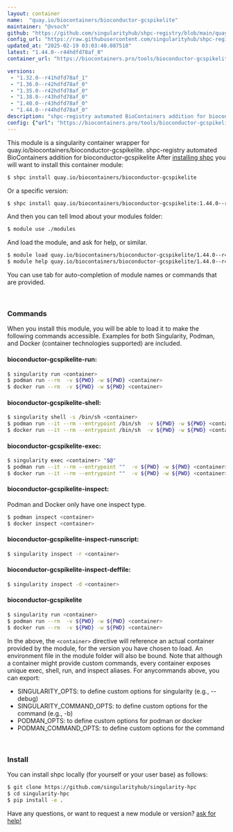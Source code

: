 ```yaml
---
layout: container
name:  "quay.io/biocontainers/bioconductor-gcspikelite"
maintainer: "@vsoch"
github: "https://github.com/singularityhub/shpc-registry/blob/main/quay.io/biocontainers/bioconductor-gcspikelite/container.yaml"
config_url: "https://raw.githubusercontent.com/singularityhub/shpc-registry/main/quay.io/biocontainers/bioconductor-gcspikelite/container.yaml"
updated_at: "2025-02-19 03:03:40.087518"
latest: "1.44.0--r44hdfd78af_0"
container_url: "https://biocontainers.pro/tools/bioconductor-gcspikelite"

versions:
 - "1.32.0--r41hdfd78af_1"
 - "1.36.0--r42hdfd78af_0"
 - "1.35.0--r42hdfd78af_0"
 - "1.38.0--r43hdfd78af_0"
 - "1.40.0--r43hdfd78af_0"
 - "1.44.0--r44hdfd78af_0"
description: "shpc-registry automated BioContainers addition for bioconductor-gcspikelite"
config: {"url": "https://biocontainers.pro/tools/bioconductor-gcspikelite", "maintainer": "@vsoch", "description": "shpc-registry automated BioContainers addition for bioconductor-gcspikelite", "latest": {"1.44.0--r44hdfd78af_0": "sha256:d3fc34227667ce3eb4ae68d747f401374d4092439568e2bf4b59a65c0f52f3a6"}, "tags": {"1.32.0--r41hdfd78af_1": "sha256:0ec23b2d8a7bd2bd6c478e185b3b7c80d30cfe84b7fa32f027a01287861422f8", "1.36.0--r42hdfd78af_0": "sha256:d3ac302560e62d3355744d0e31a3610f920f8dba479748d4438a259cd3bd0ad1", "1.35.0--r42hdfd78af_0": "sha256:1cd4fc5011c2379f6672bf77a4aa84dd7eede24983a08b5f04952788bed1aab6", "1.38.0--r43hdfd78af_0": "sha256:47c04edff32734d0e38d748154b31c5b031fcb1cd99fcefc0242e9ba4e3f9cd0", "1.40.0--r43hdfd78af_0": "sha256:d6e37ce7e1b395b15543e0579718bb3a4db6887551db8333a63f2be03ec31dc4", "1.44.0--r44hdfd78af_0": "sha256:d3fc34227667ce3eb4ae68d747f401374d4092439568e2bf4b59a65c0f52f3a6"}, "docker": "quay.io/biocontainers/bioconductor-gcspikelite"}
---
```


This module is a singularity container wrapper for quay.io/biocontainers/bioconductor-gcspikelite.
shpc-registry automated BioContainers addition for bioconductor-gcspikelite
After [installing shpc](#install) you will want to install this container module:


```bash
$ shpc install quay.io/biocontainers/bioconductor-gcspikelite
```

Or a specific version:

```bash
$ shpc install quay.io/biocontainers/bioconductor-gcspikelite:1.44.0--r44hdfd78af_0
```

And then you can tell lmod about your modules folder:

```bash
$ module use ./modules
```

And load the module, and ask for help, or similar.

```bash
$ module load quay.io/biocontainers/bioconductor-gcspikelite/1.44.0--r44hdfd78af_0
$ module help quay.io/biocontainers/bioconductor-gcspikelite/1.44.0--r44hdfd78af_0
```

You can use tab for auto-completion of module names or commands that are provided.

<br>

### Commands

When you install this module, you will be able to load it to make the following commands accessible.
Examples for both Singularity, Podman, and Docker (container technologies supported) are included.

#### bioconductor-gcspikelite-run:

```bash
$ singularity run <container>
$ podman run --rm  -v ${PWD} -w ${PWD} <container>
$ docker run --rm  -v ${PWD} -w ${PWD} <container>
```

#### bioconductor-gcspikelite-shell:

```bash
$ singularity shell -s /bin/sh <container>
$ podman run --it --rm --entrypoint /bin/sh  -v ${PWD} -w ${PWD} <container>
$ docker run --it --rm --entrypoint /bin/sh  -v ${PWD} -w ${PWD} <container>
```

#### bioconductor-gcspikelite-exec:

```bash
$ singularity exec <container> "$@"
$ podman run --it --rm --entrypoint ""  -v ${PWD} -w ${PWD} <container> "$@"
$ docker run --it --rm --entrypoint ""  -v ${PWD} -w ${PWD} <container> "$@"
```

#### bioconductor-gcspikelite-inspect:

Podman and Docker only have one inspect type.

```bash
$ podman inspect <container>
$ docker inspect <container>
```

#### bioconductor-gcspikelite-inspect-runscript:

```bash
$ singularity inspect -r <container>
```

#### bioconductor-gcspikelite-inspect-deffile:

```bash
$ singularity inspect -d <container>
```



#### bioconductor-gcspikelite

```bash
$ singularity run <container>
$ podman run --rm  -v ${PWD} -w ${PWD} <container>
$ docker run --rm  -v ${PWD} -w ${PWD} <container>
```


In the above, the `<container>` directive will reference an actual container provided
by the module, for the version you have chosen to load. An environment file in the
module folder will also be bound. Note that although a container
might provide custom commands, every container exposes unique exec, shell, run, and
inspect aliases. For anycommands above, you can export:

 - SINGULARITY_OPTS: to define custom options for singularity (e.g., --debug)
 - SINGULARITY_COMMAND_OPTS: to define custom options for the command (e.g., -b)
 - PODMAN_OPTS: to define custom options for podman or docker
 - PODMAN_COMMAND_OPTS: to define custom options for the command

<br>

### Install

You can install shpc locally (for yourself or your user base) as follows:

```bash
$ git clone https://github.com/singularityhub/singularity-hpc
$ cd singularity-hpc
$ pip install -e .
```

Have any questions, or want to request a new module or version? [ask for help!](https://github.com/singularityhub/singularity-hpc/issues)